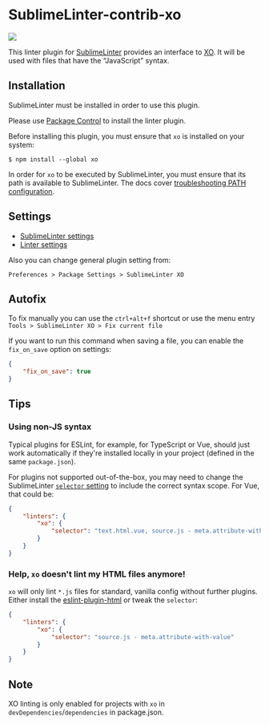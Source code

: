 # SublimeLinter-contrib-xo

![](screenshot.png)

This linter plugin for [SublimeLinter](https://github.com/SublimeLinter/SublimeLinter) provides an interface to [XO](https://github.com/xojs/xo). It will be used with files that have the “JavaScript” syntax.

## Installation

SublimeLinter must be installed in order to use this plugin.

Please use [Package Control](https://packagecontrol.io) to install the linter plugin.

Before installing this plugin, you must ensure that `xo` is installed on your system:

```
$ npm install --global xo
```

In order for `xo` to be executed by SublimeLinter, you must ensure that its path is available to SublimeLinter. The docs cover [troubleshooting PATH configuration](https://sublimelinter.readthedocs.io/en/latest/troubleshooting.html#finding-a-linter-executable).

## Settings

- [SublimeLinter settings](https://sublimelinter.readthedocs.org/en/latest/settings.html)
- [Linter settings](https://sublimelinter.readthedocs.org/en/latest/linter_settings.html)

Also you can change general plugin setting from:

 `Preferences > Package Settings > SublimeLinter XO`

## Autofix

To fix manually you can use the `ctrl+alt+f` shortcut or use the menu entry `Tools > SublimeLinter XO > Fix current file`

If you want to run this command when saving a file, you can enable the `fix_on_save` option on settings:

```json
{
	"fix_on_save": true
}
```

## Tips

### Using non-JS syntax

Typical plugins for ESLint, for example, for TypeScript or Vue, should just work automatically if they're installed locally in your project (defined in the same `package.json`).

For plugins not supported out-of-the-box, you may need to change the SublimeLinter [`selector` setting](http://www.sublimelinter.com/en/stable/linter_settings.html#selector) to include the correct syntax scope. For Vue, that could be:

```json
{
	"linters": {
		"xo": {
			"selector": "text.html.vue, source.js - meta.attribute-with-value"
		}
	}
}
```

### Help, `xo` doesn't lint my HTML files anymore!

`xo` will only lint `*.js` files for standard, vanilla config without further plugins. Either install the [eslint-plugin-html](https://github.com/BenoitZugmeyer/eslint-plugin-html) or tweak the `selector`:

```json
{
	"linters": {
		"xo": {
			"selector": "source.js - meta.attribute-with-value"
		}
	}
}
```

## Note

XO linting is only enabled for projects with `xo` in `devDependencies`/`dependencies` in package.json.
